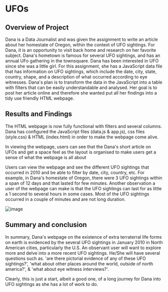 # UFOs

## Overview of Project

Dana is a Data Journalist and was given the assignment to write an article about her homestate of Oregon, within the context of UFO sightings. For Dana, it is an opportunity to visit back home and research on her favorite subject. Dana's hometown is famous for several UFO sightings, and has an annual UFo gathering in the townsquare. Dana has been interested in UFO since she was a little girl. For this assignment, she has a JavaScript data file that has information on UFO sightings, which include the date, city, state, country, shape, and a description of what occurred according to eye witnesses. Dana's plan is to transform the data in the JavaScript into a table with filters that can be easily understandable and analysed. Her goal is to post her article online and therefore she wanted put all her findings into a tidy use friendly HTML webpage.  

## Results and Findings

The HTML webpage is now fully functional with filters and several columns. Dana has configured the JavaScript files (data.js & app.js), css files (style.css) & HTML (index.html) in order to make the webpage come alive. 

In viewing the webpage, users can see that the Dana's short article on UFOs and get a space feel as the layout is organised to make users get a sense of what the webpage is all about

Users can view the webpage and see the different UFO sightings that occurred in 2010 and be able to filter by date, city, country, etc. For example, in Dana's homestate of Oregon, there were 3 UFO sightings within a span of 12 days and that lasted for few minutes. Another observation a user of the webpage can make is that the UFO sightings can last for as little a 1 second to several hours in some cases. Most of the UFO sightings occurred in a couple of minutes and are not long duration.

![image](https://user-images.githubusercontent.com/104689265/181257150-a39ba2f0-b189-40ed-9b3e-9f3dbc0efbb7.png)

## Summary and conclusion

In summary, Dana's webpage on the existence of extra terraterral life forms on earth is evidenced by the several UFO sightings in January 2010 in North American cities, particularly the U.S. An observant user will want to explore more and delve into a more recent UFO sightings. He/She will have several questions such as. 'are there pictorial evidence of any of these UFO sightings?', 'what about other places around the world, outside of north america?', & 'what about eye witness interviews?'.

Clearly, this is just a start, albeit a good one, of a long journey for Dana into UFO sightings as she has a lot of work to do. 
